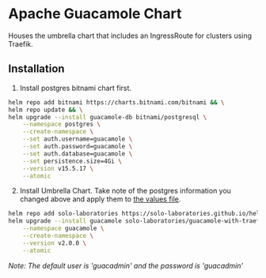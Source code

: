 # Apache Guacamole Chart
Houses the umbrella chart that includes an IngressRoute for clusters using Traefik. 

## Installation
1. Install postgres bitnami chart first.
```bash
helm repo add bitnami https://charts.bitnami.com/bitnami && \
helm repo update && \
helm upgrade --install guacamole-db bitnami/postgresql \
    --namespace postgres \
    --create-namespace \
    --set auth.username=guacamole \
    --set auth.password=guacamole \
    --set auth.database=guacamole \
    --set persistence.size=4Gi \
    --version v15.5.17 \
    --atomic
```
2. Install Umbrella Chart. Take note of the postgres information you changed above and apply them to [the values file](coder/values.yaml).
```bash
helm repo add solo-laboratories https://solo-laboratories.github.io/helm-charts && \
helm upgrade --install guacamole solo-laboratories/guacamole-with-traefik \
    --namespace guacamole \
    --create-namespace \
    --version v2.0.0 \
    --atomic
```

*Note: The default user is 'guacadmin' and the password is 'guacadmin'*